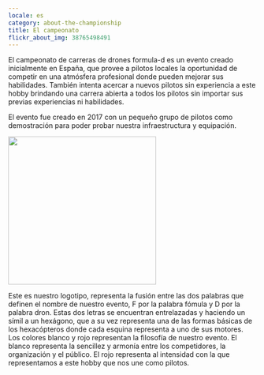 ```yaml
---
locale: es
category: about-the-championship
title: El campeonato
flickr_about_img: 38765498491
---
```


El campeonato de carreras de drones formula-d es un
evento creado inicialmente en España, que provee
a pilotos locales la oportunidad de competir en una
atmósfera profesional donde pueden mejorar sus
habilidades. También intenta acercar a nuevos
pilotos sin experiencia a este hobby brindando
una carrera abierta a todos los pilotos sin importar
sus previas experiencias ni habilidades.

El evento fue creado en 2017 con un pequeño
grupo de pilotos como demostración para poder probar
nuestra infraestructura y equipación.

<div class="nk-post-text mt-0">
    <img style="height: 300px;" class="pull-left mt-0" src="/assets/images/logo_about.png" alt="">
        <p class="text-white">
Este es nuestro logotipo, representa la fusión entre las dos palabras
que definen el nombre de nuestro evento, F por la palabra fómula y D por la
palabra dron.
Estas dos letras se encuentran entrelazadas y haciendo un
símil a un hexágono, que a su vez representa una de las formas básicas de
los hexacópteros donde cada esquina representa a uno de sus motores.
Los colores blanco y rojo representan la filosofía de nuestro evento.
El blanco representa la sencillez y armonía entre los competidores, la
organización y el público.
El rojo representa al intensidad con la que representamos a este hobby que nos
une como pilotos.
</p>
</div>

